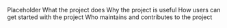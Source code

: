 Placeholder
What the project does
Why the project is useful
How users can get started with the project
Who maintains and contributes to the project